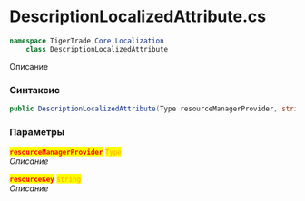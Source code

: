 
# DescriptionLocalizedAttribute.cs
```csharp
namespace TigerTrade.Core.Localization  
    class DescriptionLocalizedAttribute
```

Описание

### Синтаксис
```csharp
public DescriptionLocalizedAttribute(Type resourceManagerProvider, string resourceKey)
```

### Параметры  
<mark style="color:red;">**`resourceManagerProvider`**</mark> <mark style="color:orange;">`Type`</mark>  
 *Описание*  
  
<mark style="color:red;">**`resourceKey`**</mark> <mark style="color:orange;">`string`</mark>  
 *Описание*  
  

                    
                    